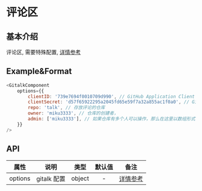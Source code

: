 # 评论区

## 基本介绍

评论区, 需要特殊配置, [详情参考](https://segmentfault.com/a/1190000018072952)

## Example&Format

```javascript
<GitalkComponent
    options={{
        clientID: '739e7694f0010709d990', // GitHub Application Client ID
        clientSecret: 'd57f65922295a2045fd65e59f7a32a855ac1f0a0', // GitHub Application Client Secret
        repo: 'talk', // 存放评论的仓库
        owner: 'miku3333', // 仓库的创建者，
        admin: ['miku3333'], // 如果仓库有多个人可以操作，那么在这里以数组形式写出
    }}
/>
```

## API

<!--
&#124;
-->

|  属性   |    说明     |  类型  | 默认值 |                          备注                           |
| :-----: | :---------: | :----: | :----: | :-----------------------------------------------------: |
| options | gitalk 配置 | object |   -    | [详情参考](https://segmentfault.com/a/1190000018072952) |
